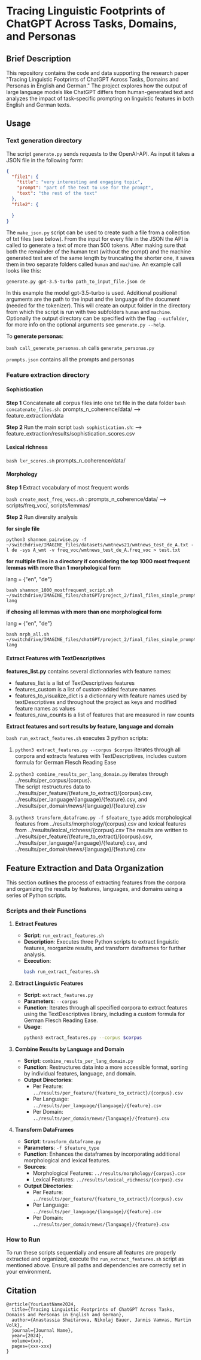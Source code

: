 # Tracing Linguistic Footprints of ChatGPT Across Tasks, Domains, and Personas

## Brief Description

This repository contains the code and data supporting the research paper "Tracing Linguistic Footprints of ChatGPT Across Tasks, Domains and Personas in English and German." The project explores how the output of large language models like ChatGPT differs from human-generated text and analyzes the impact of task-specific prompting on linguistic features in both English and German texts.

## Usage

### Text generation directory

The script `generate.py` sends requests to the OpenAI-API. As input it takes a JSON file in the following form:
```json
{
  "file1": {
    "title": "very interesting and engaging topic",
    "prompt": "part of the text to use for the prompt",
    "text": "the rest of the text"
  },
  "file2": {
    
  }
}
```
The `make_json.py` script can be used to create such a file from a collection of txt files (see below). 
From the input for every file in the JSON the API is called to generate a text of more than 500 tokens.
After making sure that both the remainder of the human text (without the pompt) and the machine generated text are of the same length
by truncating the shorter one, it saves them in two separate folders called `human` and `machine`.  An example call looks like this:

`generate.py gpt-3.5-turbo path_to_input_file.json de`

In this example the model gpt-3.5-turbo is used. Additional positional arguments are the path to the input and the language of the document (needed for the tokenizer).
This will create an output folder in the directory from which the script is run with two subfolders `human` and `machine`. Optionally the output directory can be specified
with the flag `--outfolder`, for more info on the optional arguments see `generate.py --help`.

To **generate personas**:

`bash call_generate_personas.sh` calls `generate_personas.py`

`prompts.json` contains all the prompts and personas

### Feature extraction directory

#### **Sophistication**

**Step 1** Concatenate all corpus files into one txt file in the data folder
`bash concatenate_files.sh`: prompts_n_coherence/data/  --> feature_extraction/data

**Step 2** Run the main script
`bash sophistication.sh`:  --> feature_extraction/results/sophistication_scores.csv


#### **Lexical richness**

`bash lxr_scores.sh` prompts_n_coherence/data/

#### **Morphology**

**Step 1** Extract vocabulary of most frequent words

`bash create_most_freq_vocs.sh` : prompts_n_coherence/data/ --> scripts/freq_voc/, scripts/lemmas/

**Step 2** Run diversity analysis

**for single file**

```
python3 shannon_pairwise.py -f ~/switchdrive/IMAGINE_files/datasets/wmtnews21/wmtnews_test_de_A.txt -l de -sys A_wmt -v freq_voc/wmtnews_test_de_A.freq_voc > test.txt
```

**for multiple files in a directory**
**if considering the top 1000 most frequent lemmas with more than 1 morphological form**

lang = {"en", "de"}

```
bash shannon_1000_mostfrequent_script.sh ~/switchdrive/IMAGINE_files/chatGPT/project_2/final_files_simple_prompt/{corpus} lang
```

**if chosing all lemmas with more than one morphological form**

lang = {"en", "de"}

```
bash mrph_all.sh ~/switchdrive/IMAGINE_files/chatGPT/project_2/final_files_simple_prompt/{corpus} lang
```


#### **Extract Features with TextDescriptives**

**features_list.py** contains several dictionnaries with feature names:

- features_list is a list of TextDescriptives features
- features_custom is a list of custom-added feature names
- features_to_visualize_dict is a dictionnary with feature names used by textDescriptives and throughout the project as keys and modified feature names as values
- features_raw_counts is a list of features that are measured in raw counts


**Extract features and sort results by feature, language and domain**

`bash run_extract_features.sh` executes 3 python scripts:

1. `python3 extract_features.py --corpus $corpus` iterates through all corpora and extracts features with TextDescriptives, includes custom formula for German Flesch Reading Ease
  
2. `python3 combine_results_per_lang_domain.py` iterates through ../results/per_corpus/{corpus}.  
  The script restructures data to 
  ../results/per_feature/{feature_to_extract}/{corpus}.csv, 
  ../results/per_language/{language}/{feature}.csv, and
  ../results/per_domain/news/{language}/{feature}.csv
  
3. `python3 transform_dataframe.py -f $feature_type` adds morphological features from 
  ../results/morphology/{corpus}.csv and lexical features from ../results/lexical_richness/{corpus}.csv 
  The results are written to 
  ../results/per_feature/{feature_to_extract}/{corpus}.csv, 
  ../results/per_language/{language}/{feature}.csv, and
  ../results/per_domain/news/{language}/{feature}.csv       

## Feature Extraction and Data Organization

This section outlines the process of extracting features from the corpora and organizing the results by features, languages, and domains using a series of Python scripts.

### Scripts and their Functions

1. **Extract Features**
   - **Script**: `run_extract_features.sh`
   - **Description**: Executes three Python scripts to extract linguistic features, reorganize results, and transform dataframes for further analysis.
   - **Execution**: 
     ```bash
     bash run_extract_features.sh
     ```

2. **Extract Linguistic Features**
   - **Script**: `extract_features.py`
   - **Parameters**: `--corpus`
   - **Function**: Iterates through all specified corpora to extract features using the TextDescriptives library, including a custom formula for German Flesch Reading Ease.
   - **Usage**:
     ```bash
     python3 extract_features.py --corpus $corpus
     ```

3. **Combine Results by Language and Domain**
   - **Script**: `combine_results_per_lang_domain.py`
   - **Function**: Restructures data into a more accessible format, sorting by individual features, language, and domain.
   - **Output Directories**:
     - Per Feature: `../results/per_feature/{feature_to_extract}/{corpus}.csv`
     - Per Language: `../results/per_language/{language}/{feature}.csv`
     - Per Domain: `../results/per_domain/news/{language}/{feature}.csv`

4. **Transform DataFrames**
   - **Script**: `transform_dataframe.py`
   - **Parameters**: `-f $feature_type`
   - **Function**: Enhances the dataframes by incorporating additional morphological and lexical features.
   - **Sources**:
     - Morphological Features: `../results/morphology/{corpus}.csv`
     - Lexical Features: `../results/lexical_richness/{corpus}.csv`
   - **Output Directories**:
     - Per Feature: `../results/per_feature/{feature_to_extract}/{corpus}.csv`
     - Per Language: `../results/per_language/{language}/{feature}.csv`
     - Per Domain: `../results/per_domain/news/{language}/{feature}.csv`

### How to Run

To run these scripts sequentially and ensure all features are properly extracted and organized, execute the `run_extract_features.sh` script as mentioned above. Ensure all paths and dependencies are correctly set in your environment.


## Citation

```
@article{YourLastName2024,
  title={Tracing Linguistic Footprints of ChatGPT Across Tasks, Domains and Personas in English and German},
  author={Anastassia Shaitarova, Nikolaj Bauer, Jannis Vamvas, Martin Volk},
  journal={Journal Name},
  year={2024},
  volume={xx},
  pages={xxx-xxx}
}
```




